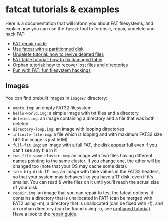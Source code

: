# fatcat tutorials & examples

Here is a documentation that will inform you about FAT filesystems,
and explain how you can use the `fatcat` tool to forensic, repair,
undelete and hack FAT:

* [FAT repair guide](repair.md)
* [Use fatcat with a partitionned disk](partition.md)
* [Undelete tutorial: how to revive deleted files](undelete.md)
* [FAT table tutorial: how to fix damaged table](fat.md)
* [Orphan tutorial: how to recover lost files and directories](orphan.md)
* [Fun with FAT: fun filesystem hackings](fun-with-fat.md)

## Images

You can find prebuilt images in `images/` directory:

* `empty.img`: an empty FAT32 filesystem
* `hello-world.img`: a simple image with txt files and a directory
* `deleted.img`: an image containing a directory and a file that was both deleted
* `directory-loop.img`: an image with looping directories
* `infinite-file.img`: a file which is looping and with maximum FAT32 size
  (4G the image is just 50M)
* `full-fat.img`: an image with a full FAT, the disk appear full even
  if you can't see any file in it
* `two-file-same-cluster.img`: an image with two files having different
  names pointing to the same cluster. If you change one, the other will be
  changed too (note that your OS may cache some data).
* `fake-big-disk-1T.img`: an image with fake values in the FAT32 headers,
  so that your system may behaves like you have a 1T disk, even if it's smaller.
  You can read & write files on it until you'll reach the actual size of your
  disk.
* `repair.img`: an image that you can repair to test the fatcat options. it contains
  a directory that is unallocated in FAT1 (can be merged with FAT2 using -m), a directory that
  is unallocated (can be fixed with -f), and an orphan directory (can be found using -o,
  see [orphaned tutorial](orphan.md)). Have a look to the [repair guide](repair.md).

